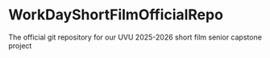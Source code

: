 # WorkDayShortFilmOfficialRepo
The official git repository for our UVU 2025-2026 short film senior capstone project
